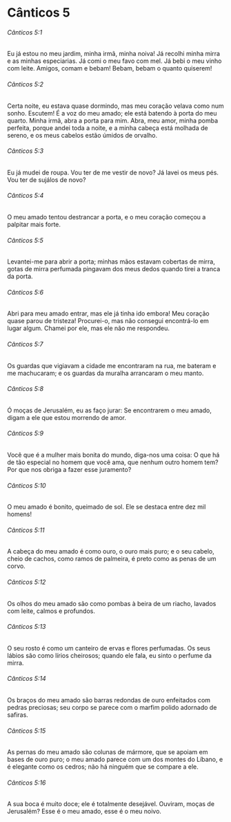 # Cânticos 5

###### Cânticos 5:1

Eu já estou no meu jardim, minha irmã, minha noiva! Já recolhi minha mirra e as minhas especiarias. Já comi o meu favo com mel. Já bebi o meu vinho com leite. Amigos, comam e bebam! Bebam, bebam o quanto quiserem!

###### Cânticos 5:2

Certa noite, eu estava quase dormindo, mas meu coração velava como num sonho. Escutem! É a voz do meu amado; ele está batendo à porta do meu quarto. Minha irmã, abra a porta para mim. Abra, meu amor, minha pomba perfeita, porque andei toda a noite, e a minha cabeça está molhada de sereno, e os meus cabelos estão úmidos de orvalho.

###### Cânticos 5:3

Eu já mudei de roupa. Vou ter de me vestir de novo? Já lavei os meus pés. Vou ter de sujálos de novo?

###### Cânticos 5:4

O meu amado tentou destrancar a porta, e o meu coração começou a palpitar mais forte.

###### Cânticos 5:5

Levantei-me para abrir a porta; minhas mãos estavam cobertas de mirra, gotas de mirra perfumada pingavam dos meus dedos quando tirei a tranca da porta.

###### Cânticos 5:6

Abri para meu amado entrar, mas ele já tinha ido embora! Meu coração quase parou de tristeza! Procurei-o, mas não consegui encontrá-lo em lugar algum. Chamei por ele, mas ele não me respondeu.

###### Cânticos 5:7

Os guardas que vigiavam a cidade me encontraram na rua, me bateram e me machucaram; e os guardas da muralha arrancaram o meu manto.

###### Cânticos 5:8

Ó moças de Jerusalém, eu as faço jurar: Se encontrarem o meu amado, digam a ele que estou morrendo de amor.

###### Cânticos 5:9

Você que é a mulher mais bonita do mundo, diga-nos uma coisa: O que há de tão especial no homem que você ama, que nenhum outro homem tem? Por que nos obriga a fazer esse juramento?

###### Cânticos 5:10

O meu amado é bonito, queimado de sol. Ele se destaca entre dez mil homens!

###### Cânticos 5:11

A cabeça do meu amado é como ouro, o ouro mais puro; e o seu cabelo, cheio de cachos, como ramos de palmeira, é preto como as penas de um corvo.

###### Cânticos 5:12

Os olhos do meu amado são como pombas à beira de um riacho, lavados com leite, calmos e profundos.

###### Cânticos 5:13

O seu rosto é como um canteiro de ervas e flores perfumadas. Os seus lábios são como lírios cheirosos; quando ele fala, eu sinto o perfume da mirra.

###### Cânticos 5:14

Os braços do meu amado são barras redondas de ouro enfeitados com pedras preciosas; seu corpo se parece com o marfim polido adornado de safiras.

###### Cânticos 5:15

As pernas do meu amado são colunas de mármore, que se apoiam em bases de ouro puro; o meu amado parece com um dos montes do Líbano, e é elegante como os cedros; não há ninguém que se compare a ele.

###### Cânticos 5:16

A sua boca é muito doce; ele é totalmente desejável. Ouviram, moças de Jerusalém? Esse é o meu amado, esse é o meu noivo.

